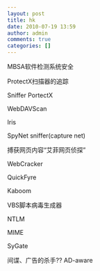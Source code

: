 ```yaml
---
layout: post
title: hk
date: 2010-07-19 13:59
author: admin
comments: true
categories: []
---
```

MBSA软件检测系统安全

ProtectX扫描器的追踪

Sniffer PortectX

WebDAVScan

Iris

SpyNet sniffer(capture net)

搏获网页内容“艾菲网页侦探”

WebCracker

QuickFyre

Kaboom

VBS脚本病毒生成器

NTLM

MIME

SyGate

间谍、广告的杀手?? AD-aware
